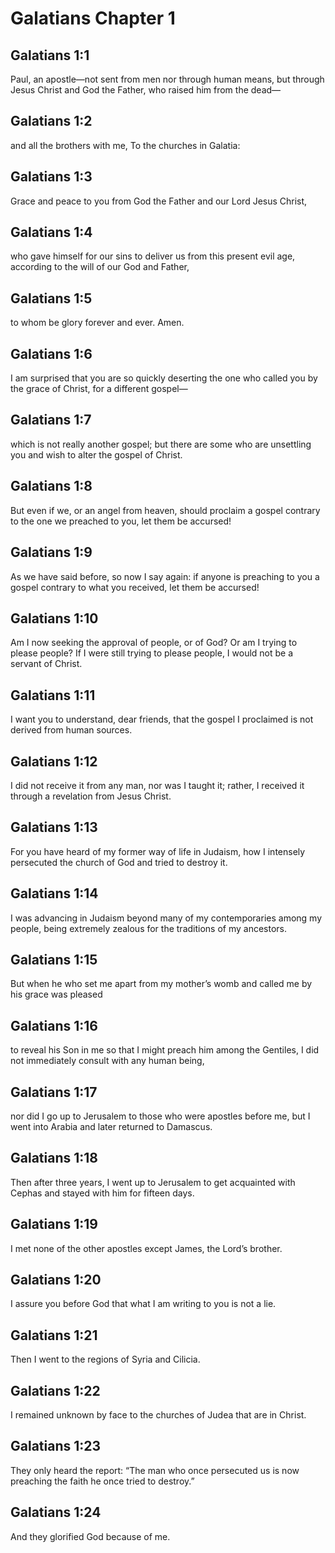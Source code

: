 # Galatians Chapter 1

## Galatians 1:1
Paul, an apostle—not sent from men nor through human means, but through Jesus Christ and God the Father, who raised him from the dead—

## Galatians 1:2
and all the brothers with me, To the churches in Galatia:

## Galatians 1:3
Grace and peace to you from God the Father and our Lord Jesus Christ,

## Galatians 1:4
who gave himself for our sins to deliver us from this present evil age, according to the will of our God and Father,

## Galatians 1:5
to whom be glory forever and ever. Amen.

## Galatians 1:6
I am surprised that you are so quickly deserting the one who called you by the grace of Christ, for a different gospel—

## Galatians 1:7
which is not really another gospel; but there are some who are unsettling you and wish to alter the gospel of Christ.

## Galatians 1:8
But even if we, or an angel from heaven, should proclaim a gospel contrary to the one we preached to you, let them be accursed!

## Galatians 1:9
As we have said before, so now I say again: if anyone is preaching to you a gospel contrary to what you received, let them be accursed!

## Galatians 1:10
Am I now seeking the approval of people, or of God? Or am I trying to please people? If I were still trying to please people, I would not be a servant of Christ.

## Galatians 1:11
I want you to understand, dear friends, that the gospel I proclaimed is not derived from human sources.

## Galatians 1:12
I did not receive it from any man, nor was I taught it; rather, I received it through a revelation from Jesus Christ.

## Galatians 1:13
For you have heard of my former way of life in Judaism, how I intensely persecuted the church of God and tried to destroy it.

## Galatians 1:14
I was advancing in Judaism beyond many of my contemporaries among my people, being extremely zealous for the traditions of my ancestors.

## Galatians 1:15
But when he who set me apart from my mother’s womb and called me by his grace was pleased

## Galatians 1:16
to reveal his Son in me so that I might preach him among the Gentiles, I did not immediately consult with any human being,

## Galatians 1:17
nor did I go up to Jerusalem to those who were apostles before me, but I went into Arabia and later returned to Damascus.

## Galatians 1:18
Then after three years, I went up to Jerusalem to get acquainted with Cephas and stayed with him for fifteen days.

## Galatians 1:19
I met none of the other apostles except James, the Lord’s brother.

## Galatians 1:20
I assure you before God that what I am writing to you is not a lie.

## Galatians 1:21
Then I went to the regions of Syria and Cilicia.

## Galatians 1:22
I remained unknown by face to the churches of Judea that are in Christ.

## Galatians 1:23
They only heard the report: “The man who once persecuted us is now preaching the faith he once tried to destroy.”

## Galatians 1:24
And they glorified God because of me.
